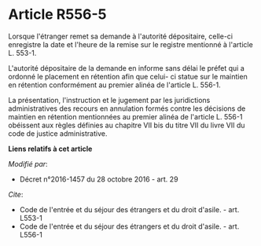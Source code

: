 # Article R556-5

Lorsque l'étranger remet sa demande à l'autorité dépositaire, celle-ci enregistre la date et l'heure de la remise sur le
registre mentionné à l'article L. 553-1. 

L'autorité dépositaire de la demande en informe sans délai le préfet qui a ordonné le placement en rétention afin que celui-
ci statue sur le maintien en rétention conformément au premier alinéa de l'article L. 556-1.

La  présentation, l'instruction et le jugement par les juridictions  administratives des recours en annulation formés contre
les décisions de  maintien en rétention mentionnées au premier alinéa de l'article L.  556-1 obéissent aux règles définies au
chapitre VII bis du titre VII du livre VII du code de justice administrative.

**Liens relatifs à cet article**

_Modifié par_:

  - Décret n°2016-1457 du 28 octobre 2016 - art. 29

_Cite_:

  - Code de l'entrée et du séjour des étrangers et du droit d'asile. - art. L553-1
  - Code de l'entrée et du séjour des étrangers et du droit d'asile. - art. L556-1

